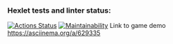 ### Hexlet tests and linter status:
[![Actions Status](https://github.com/GPWD/frontend-project-44/actions/workflows/hexlet-check.yml/badge.svg)](https://github.com/GPWD/frontend-project-44/actions)
[![Maintainability](https://api.codeclimate.com/v1/badges/c3377ae48ecf390d79de/maintainability)](https://codeclimate.com/github/GPWD/frontend-project-44/maintainability)
Link to game demo  https://asciinema.org/a/629335
